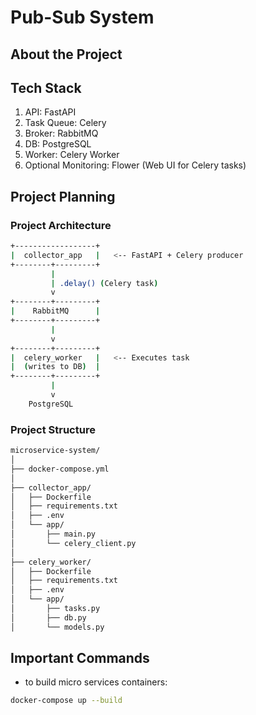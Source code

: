 # Pub-Sub System

## About the Project

## Tech Stack
1. API: FastAPI
1. Task Queue: Celery
1. Broker: RabbitMQ
1. DB: PostgreSQL
1. Worker: Celery Worker
1. Optional Monitoring: Flower (Web UI for Celery tasks)


## Project Planning

### Project Architecture
```bash
+------------------+
|  collector_app   |   <-- FastAPI + Celery producer
+--------+---------+
         |
         | .delay() (Celery task)
         v
+--------+---------+
|    RabbitMQ      |
+--------+---------+
         |
         v
+--------+---------+
|  celery_worker   |   <-- Executes task
|  (writes to DB)  |
+--------+---------+
         |
         v
    PostgreSQL
```

### Project Structure
```bash
microservice-system/
│
├── docker-compose.yml
│
├── collector_app/
│   ├── Dockerfile
│   ├── requirements.txt
│   ├── .env
│   └── app/
│       ├── main.py
│       └── celery_client.py
│
├── celery_worker/
│   ├── Dockerfile
│   ├── requirements.txt
│   ├── .env
│   └── app/
│       ├── tasks.py
│       ├── db.py
│       └── models.py
```

## Important Commands
- to build micro services containers:
```bash
docker-compose up --build
```
